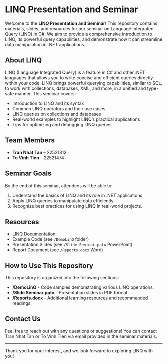 # LINQ Presentation and Seminar

Welcome to the **LINQ Presentation and Seminar**! This repository contains materials, slides, and resources for our seminar on Language Integrated Query (LINQ) in C#. We aim to provide a comprehensive introduction to LINQ, its powerful query capabilities, and demonstrate how it can streamline data manipulation in .NET applications.

## About LINQ

LINQ (Language Integrated Query) is a feature in C# and other .NET languages that allows you to write concise and efficient queries directly within your code. LINQ brings powerful querying capabilities, similar to SQL, to work with collections, databases, XML, and more, in a unified and type-safe manner. This seminar covers:

- Introduction to LINQ and its syntax
- Common LINQ operators and their use cases
- LINQ queries on collections and databases
- Real-world examples to highlight LINQ’s practical applications
- Tips for optimizing and debugging LINQ queries

## Team Members

- **Tran Nhat Tan** – 22521312
- **To Vinh Tien** – 22521474

## Seminar Goals

By the end of this seminar, attendees will be able to:
1. Understand the basics of LINQ and its role in .NET applications.
2. Apply LINQ queries to manipulate data efficiently.
3. Recognize best practices for using LINQ in real-world projects.

## Resources

- [LINQ Documentation](https://learn.microsoft.com/en-us/dotnet/csharp/programming-guide/concepts/linq/)
- Example Code (see `/DemoLinQ` folder)
- Presentation Slides (see `/Slide Seminar.pptx` PowerPoint)
- Report Document (see `/Reports.docx` Word)

## How to Use This Repository

This repository is organized into the following sections:

- **/DemoLinQ** - Code samples demonstrating various LINQ operations.
- **/Slide Seminar.pptx** - Presentation slides in PDF format.
- **/Reports.docx** - Additional learning resources and recommended readings.

## Contact Us

Feel free to reach out with any questions or suggestions! You can contact Tran Nhat Tan or To Vinh Tien via email provided in the seminar materials.

---

Thank you for your interest, and we look forward to exploring LINQ with you!
